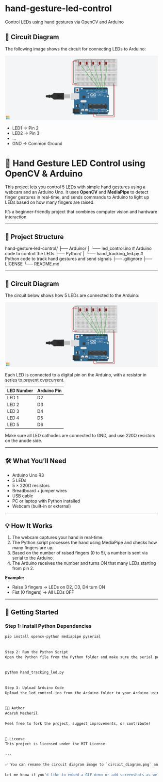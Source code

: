 # hand-gesture-led-control
Control LEDs using hand gestures via OpenCV and Arduino

## 🔌 Circuit Diagram

The following image shows the circuit for connecting LEDs to Arduino:

![Circuit Diagram](hand-gesture-led-control/Images/circuit_diagram.png)

- LED1 → Pin 2  
- LED2 → Pin 3  
- ...  
- GND → Common Ground

# 🤚 Hand Gesture LED Control using OpenCV & Arduino

This project lets you control 5 LEDs with simple hand gestures using a webcam and an Arduino Uno. It uses **OpenCV** and **MediaPipe** to detect finger gestures in real-time, and sends commands to Arduino to light up LEDs based on how many fingers are raised.

It’s a beginner-friendly project that combines computer vision and hardware interaction.

---

## 📁 Project Structure


hand-gesture-led-control/
├── Arduino/
│ └── led_control.ino # Arduino code to control the LEDs
├── Python/
│ └── hand_tracking_led.py # Python code to track hand gestures and send signals
├── .gitignore
├── LICENSE
└── README.md



---

## 🔌 Circuit Diagram

The circuit below shows how 5 LEDs are connected to the Arduino:

![Circuit Diagram](images/circuit_diagram.png)

Each LED is connected to a digital pin on the Arduino, with a resistor in series to prevent overcurrent.

| LED Number | Arduino Pin |
|------------|-------------|
| LED 1      | D2          |
| LED 2      | D3          |
| LED 3      | D4          |
| LED 4      | D5          |
| LED 5      | D6          |

Make sure all LED cathodes are connected to GND, and use 220Ω resistors on the anode side.

---

## 🛠 What You’ll Need

- Arduino Uno R3
- 5 LEDs
- 5 × 220Ω resistors
- Breadboard + jumper wires
- USB cable
- PC or laptop with Python installed
- Webcam (built-in or external)

---

## 💡 How It Works

1. The webcam captures your hand in real-time.
2. The Python script processes the hand using MediaPipe and checks how many fingers are up.
3. Based on the number of raised fingers (0 to 5), a number is sent via serial to the Arduino.
4. The Arduino receives the number and turns ON that many LEDs starting from pin 2.

**Example:**
- Raise 3 fingers → LEDs on D2, D3, D4 turn ON  
- Fist (0 fingers) → All LEDs OFF

---

## 🧪 Getting Started

### Step 1: Install Python Dependencies
```bash
pip install opencv-python mediapipe pyserial


Step 2: Run the Python Script
Open the Python file from the Python folder and make sure the serial port (e.g., COM3, /dev/ttyUSB0) matches your Arduino.


python hand_tracking_led.py


Step 3: Upload Arduino Code
Upload the led_control.ino from the Arduino folder to your Arduino using the Arduino IDE.


👨‍💻 Author
Adarsh Mecheril

Feel free to fork the project, suggest improvements, or contribute!


📄 License
This project is licensed under the MIT License.

---

✅ You can rename the circuit diagram image to `circuit_diagram.png` and place it inside an `images` folder for the image link to work.

Let me know if you'd like to embed a GIF demo or add screenshots as well.

















